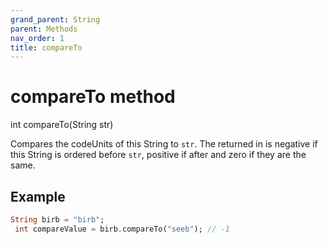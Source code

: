 ```yaml
---
grand_parent: String
parent: Methods
nav_order: 1
title: compareTo
---
```


# compareTo method

int compareTo(String str)

Compares the codeUnits of this String to `str`. The returned in is negative if this String is ordered before `str`, positive if after and zero if they are the same. 

## Example
```dart
String birb = "birb";
 int compareValue = birb.compareTo("seeb"); // -1
```
